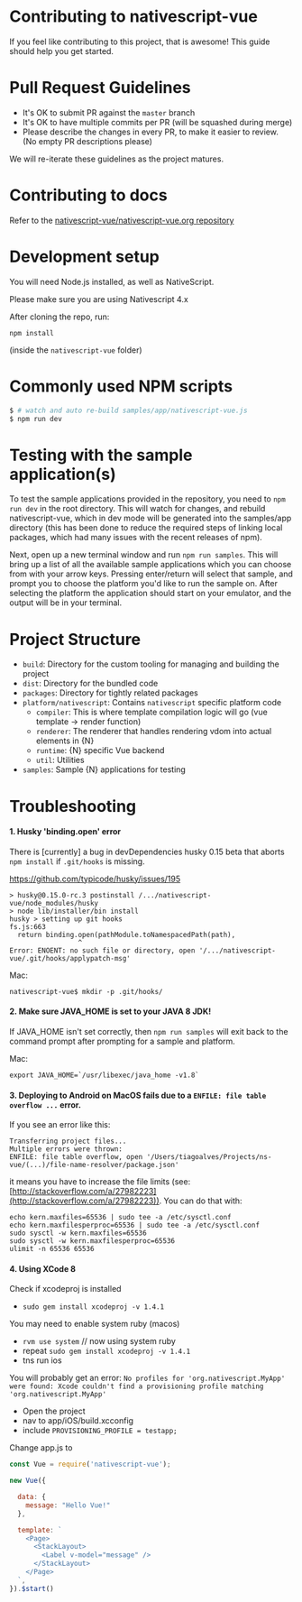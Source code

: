 # Contributing to nativescript-vue

If you feel like contributing to this project, that is awesome! This guide should help you get started.

# Pull Request Guidelines

- It's OK to submit PR against the `master` branch
- It's OK to have multiple commits per PR (will be squashed during merge)
- Please describe the changes in every PR, to make it easier to review. (No empty PR descriptions please)

We will re-iterate these guidelines as the project matures.

# Contributing to docs

Refer to the [nativescript-vue/nativescript-vue.org repository](https://github.com/nativescript-vue/nativescript-vue.org)

# Development setup

You will need Node.js installed, as well as NativeScript.

Please make sure you are using Nativescript 4.x

After cloning the repo, run:

`npm install`

(inside the `nativescript-vue` folder)

# Commonly used NPM scripts

```bash
$ # watch and auto re-build samples/app/nativescript-vue.js
$ npm run dev
```

# Testing with the sample application(s)

To test the sample applications provided in the repository, you need to `npm run dev` in the root directory. This will watch for changes, and rebuild nativescript-vue, which in dev mode will be generated into the samples/app directory (this has been done to reduce the required steps of linking local packages, which had many issues with the recent releases of npm).

Next, open up a new terminal window and run `npm run samples`. This will bring up a list of all the available sample applications which you can choose from with your arrow keys. Pressing enter/return will select that sample, and prompt you to choose the platform you'd like to run the sample on. After selecting the platform the application should start on your emulator, and the output will be in your terminal.

# Project Structure

- `build`: Directory for the custom tooling for managing and building the project
- `dist`: Directory for the bundled code
- `packages`: Directory for tightly related packages
- `platform/nativescript`: Contains `nativescript` specific platform code
  - `compiler`: This is where template compilation logic will go (vue template -> render function)
  - `renderer`: The renderer that handles rendering vdom into actual elements in {N}
  - `runtime`: {N} specific Vue backend
  - `util`: Utilities
- `samples`: Sample {N} applications for testing

# Troubleshooting

#### 1. Husky 'binding.open' error

There is [currently] a bug in devDependencies husky 0.15 beta that aborts `npm install` if `.git/hooks` is missing.

https://github.com/typicode/husky/issues/195 

```
> husky@0.15.0-rc.3 postinstall /.../nativescript-vue/node_modules/husky
> node lib/installer/bin install
husky > setting up git hooks
fs.js:663
  return binding.open(pathModule.toNamespacedPath(path),
                 ^
Error: ENOENT: no such file or directory, open '/.../nativescript-vue/.git/hooks/applypatch-msg'
```

Mac:
```
nativescript-vue$ mkdir -p .git/hooks/
```

#### 2. Make sure JAVA_HOME is set to your JAVA 8 JDK!

If JAVA_HOME isn't set correctly, then `npm run samples` will exit back to the command prompt after prompting for a sample and platform.

Mac:
```
export JAVA_HOME=`/usr/libexec/java_home -v1.8`
```

#### 3. Deploying to Android on MacOS fails due to a `ENFILE: file table overflow ...` error.

If you see an error like this:
```
Transferring project files...
Multiple errors were thrown:
ENFILE: file table overflow, open '/Users/tiagoalves/Projects/ns-vue/(...)/file-name-resolver/package.json'
```
it means you have to increase the file limits (see: [http://stackoverflow.com/a/27982223](http://stackoverflow.com/a/27982223)). You can do that with:
```
echo kern.maxfiles=65536 | sudo tee -a /etc/sysctl.conf
echo kern.maxfilesperproc=65536 | sudo tee -a /etc/sysctl.conf
sudo sysctl -w kern.maxfiles=65536
sudo sysctl -w kern.maxfilesperproc=65536
ulimit -n 65536 65536
```

#### 4. Using XCode 8

Check if xcodeproj is installed
- `sudo gem install xcodeproj -v 1.4.1`

You may need to enable system ruby (macos)
- `rvm use system` // now using system ruby
- repeat `sudo gem install xcodeproj -v 1.4.1`
- tns run ios

You will probably get an error:
`No profiles for 'org.nativescript.MyApp' were found: Xcode couldn't find a provisioning profile matching 'org.nativescript.MyApp'`

- Open the project
- nav to app/iOS/build.xcconfig
- include `PROVISIONING_PROFILE = testapp;`

Change app.js to

```javascript
const Vue = require('nativescript-vue');

new Vue({

  data: {
	message: "Hello Vue!"
  },

  template: `
    <Page>
      <StackLayout>
        <Label v-model="message" />
      </StackLayout>
    </Page>
  `,
}).$start()
```
